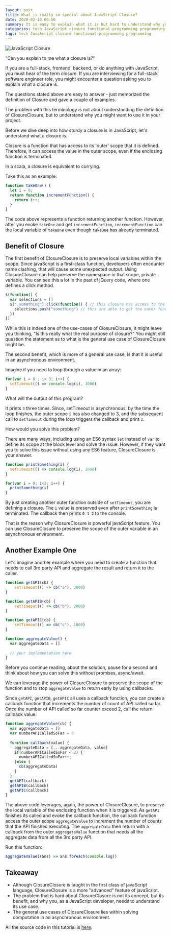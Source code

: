 ```yaml
---
layout: post
title: What is really so special about JavaScript Closure?
date: 2020-02-13 06:50
summary: It is easy to explain what it is but hard to understand why you need to use them.
categories: tech JavaScript closure functional-programming programming
tags: tech JavaScript closure functional-programming programming
---
```


<img src="{{site.baseurl}}/images/what-is-really-so-special-about-javascript-closure-/Closure JS.png" alt="JavaScript Closure">


"Can you explain to me what a closure is?"

If you are a full-stack, frontend, backend, or do anything with JavaScript, you must hear of the term closure. If you are interviewing for a full-stack software engineer role, you might encounter a question asking you to explain what a closure is.

The questions stated above are easy to answer - just memorized the definition of Closure and gave a couple of examples.

The problem with this terminology is not about understanding the definition of ClosureClosure, but to understand why you might want to use it in your project.

Before we dive deep into how sturdy a closure is in JavaScript, let's understand what a closure is.

Closure is a function that has access to its 'outer' scope that it is defined. Therefore, it can access the value in the outer scope, even if the enclosing function is terminated.

In a scala, a closure is equivalent to currying.

Take this as an example:
```javascript
function takeOne() {
  let i = 0;
  return function incrementFunction() {
    return i++;
  }
}
```

The code above represents a function returning another function. However, after you evoke `takeOne` and get `incrementFunction`, `incrementFunction` can the local variable of `takeOne` even though `takeOne` has already terminated.


## Benefit of Closure

The first benefit of ClosureClosure is to preserve local variables within the scope. Since javaScript is a first-class function, developers often encounter name clashing, that will cause some unexpected output. Using ClosureClosure can help preserve the namespace in that scope, private variable. You can see this a lot in the past of jQuery code, where one defines a click method.
```javascript
$(function() {
  var selections = []
  $(".something").click(function() { // this closure has access to the outer variable selections
    selections.push("something") // this are able to get the outer function selections
  })
})
```

While this is indeed one of the use-cases of ClosureClosure, it might leave you thinking, "Is this really what the real purpose of closure?" You might still question the statement as to what is the general use case of ClosureClosure might be.

The second benefit, which is more of a general use case, is that it is useful in an asynchronous environment.

Imagine if you need to loop through a value in an array:
```javascript
for(var i = 0 ; i< 3; i++) {
  setTimeout(() => console.log(i), 3000)
}

```

What will the output of this program?

It prints `3` three times. Since, setTimeout is asynchronous, by the time the loop finishes, the outer scope `i` has also changed to 3, and the subsequent call to `setTimeout` during the loop triggers the callback and print `3`. 

How would you solve this problem?

There are many ways, including using an ES6 syntax `let` instead of `var` to define its scope at the block level and solve the issue. However, if they want you to solve this issue without using any ES6 feature, ClosureClosure is your answer.

```javascript
function printSomething(i) {
  setTimeout(() => console.log(i), 3000)
}

for(var i = 0; i<3; i++) {
  printSomething(i)
}
```

By just creating another outer function outside of `setTimeout`, you are defining a closure. The `i` value is preserved even after `printSomething` is terminated. The callback then prints `0 1 2` to the console.

That is the reason why ClosureClosure is powerful javaScript feature. You can use ClosureClosure to preserve the scope of the outer variable in an asynchronous environment.

## Another Example One
Let's imagine another example where you need to create a function that needs to call 3rd party API and aggregate the result and return it to the caller.

```javascript
function getAPI(cb) {
    setTimeout(() => cb("a"), 3000)
}

function getAPIB(cb) {
    setTimeout(() => cb("b"), 2000)
}

function getAPIC(cb) {
    setTimeout(() => cb("c"), 1000)
}

function aggregateValue() {
  var aggregateData = []
  
  // your implementation here
}
```

Before you continue reading, about the solution, pause for a second and think about how you can solve this without promises, async/await.

We can leverage the power of ClosureClosure to preserve the scope of the function and to stop `aggregateValue` to return early by using callbacks.

Since `getAPI`, `getAPIB`, `getAPIC` all uses a callback function, you can create a callback function that increments the number of count of API called so far. Once the number of API called so far counter exceed 2, call the return callback value.

```javascript
function aggregateValue(cb) {
  var aggregateData = []
  var numberAPICalledSoFar = 0
  
  function callback(value) {
    aggregateData = [...aggregateData, value]
    if(numberAPICalledSoFar < 2) {
      numberAPICalledSoFar++;
    }else {
      cb(aggregateData)
    }
  }
  getAPI(callback)
  getAPIB(callback)
  getAPIC(callback)
}
```

The above code leverages, again, the power of ClosureClosure, to preserve the local variable of the enclosing function when it is triggered. As `getAPI` finishes its called and evoke the callback function, the callback function access the outer scope `aggregateValue` to increment the number of counts that the API finishes executing. The `aggregateData` then return with a callback from the outer `aggregateValue` function that needs all the aggregate data from all the 3rd party API.

Run this function:
```javascript
aggregateValue((ans) => ans.foreach(console.log))
```

## Takeaway
- Although ClosureClosure is taught in the first class of javaScript language, ClosureClosure is a more "advanced" feature of javaScript.
- The problem that is hard about ClosureClosure is not its concept, but its benefit, and why you, as a JavaScript developer, needs to understand its use case.
- The general use cases of ClosureClosure lies within solving computation in an asynchronous environment.

All the source code in this tutorial is [here](https://github.com/edwardGunawan/Blog-Tutorial/tree/master/ClosureTutorial).
